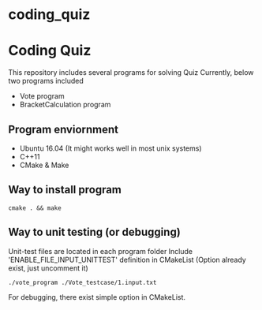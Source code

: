 # coding_quiz

Coding Quiz
=================
This repository includes several programs for solving Quiz
Currently, below two programs included
+ Vote program
+ BracketCalculation program

Program enviornment
-----------------
+ Ubuntu 16.04 (It might works well in most unix systems)
+ C++11
+ CMake & Make

Way to install program 
-----------------
<pre><code>cmake . && make </code></pre>

Way to unit testing (or debugging)
-----------------
Unit-test files are located in each program folder
Include 'ENABLE_FILE_INPUT_UNITTEST' definition in CMakeList
(Option already exist, just uncomment it)

<pre><code>./vote_program ./Vote_testcase/1.input.txt </code></pre>

For debugging, there exist simple option in CMakeList.
